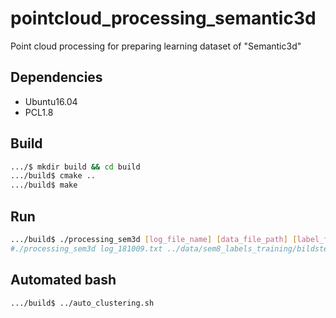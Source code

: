 # pointcloud_processing_semantic3d
Point cloud processing for preparing learning dataset of "Semantic3d"

## Dependencies
* Ubuntu16.04
* PCL1.8

## Build

```bash
.../$ mkdir build && cd build
.../build$ cmake ..
.../build$ make
```

## Run
```bash
.../build$ ./processing_sem3d [log_file_name] [data_file_path] [label_file_path]
#./processing_sem3d log_181009.txt ../data/sem8_labels_training/bildstein_station1_xyz_intensity_rgb.txt ../data/sem8_labels_training/bildstein_station1_xyz_intensity_rgb.labels

```

## Automated bash
```bash
.../build$ ../auto_clustering.sh
```